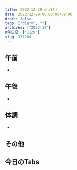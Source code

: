 ```yaml
---
title: 2022-12-29[draft]
date: 2022-12-29T00:00:00+09:00
draft: false
tags: ["diary", ""]
archives: ["2022-12"]
n年日記: ["1229"]
slug: 337204
---
```

## 午前
- 
## 午後
- 
## 体調
- 
## その他
## 今日のTabs
